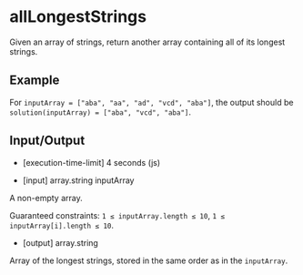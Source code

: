 # allLongestStrings

Given an array of strings, return another array containing all of its longest strings.

## Example

For `inputArray = ["aba", "aa", "ad", "vcd", "aba"]`, the output should be
`solution(inputArray) = ["aba", "vcd", "aba"]`.

## Input/Output

- [execution-time-limit] 4 seconds (js)

- [input] array.string inputArray

A non-empty array.

Guaranteed constraints:
`1 ≤ inputArray.length ≤ 10`,
`1 ≤ inputArray[i].length ≤ 10`.

- [output] array.string

Array of the longest strings, stored in the same order as in the `inputArray`.
